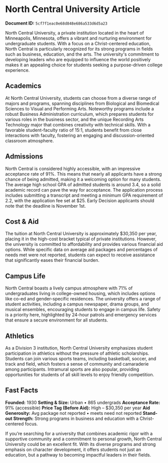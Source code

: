 # North Central University Article

**Document ID:** `5cf7f1eac0e68d848e686a533d6d5a23`

North Central University, a private institution located in the heart of Minneapolis, Minnesota, offers a vibrant and nurturing environment for undergraduate students. With a focus on a Christ-centered education, North Central is particularly recognized for its strong programs in fields such as business, education, and the arts. The university's commitment to developing leaders who are equipped to influence the world positively makes it an appealing choice for students seeking a purpose-driven college experience.

## Academics
At North Central University, students can choose from a diverse range of majors and programs, spanning disciplines from Biological and Biomedical Sciences to Visual and Performing Arts. Noteworthy programs include a robust Business Administration curriculum, which prepares students for various roles in the business sector, and the unique Recording Arts Technology major that combines creativity with technical skills. With a favorable student-faculty ratio of 15:1, students benefit from close interactions with faculty, fostering an engaging and discussion-oriented classroom atmosphere.

## Admissions
North Central is considered highly accessible, with an impressive acceptance rate of 91%. This means that nearly all applicants have a strong chance of being admitted, making it a welcoming option for many students. The average high school GPA of admitted students is around 3.4, so a solid academic record can pave the way for acceptance. The application process includes submitting a transcript and meeting a minimum GPA requirement of 2.2, with the application fee set at $25. Early Decision applicants should note that the deadline is November 1st.

## Cost & Aid
The tuition at North Central University is approximately $30,350 per year, placing it in the high-cost bracket typical of private institutions. However, the university is committed to affordability and provides various financial aid options. While specific data on average aid packages and percentages of needs met were not reported, students can expect to receive assistance that significantly eases their financial burden.

## Campus Life
North Central boasts a lively campus atmosphere with 71% of undergraduates living in college-owned housing, which includes options like co-ed and gender-specific residences. The university offers a range of student activities, including a campus newspaper, drama groups, and musical ensembles, encouraging students to engage in campus life. Safety is a priority here, highlighted by 24-hour patrols and emergency services that ensure a secure environment for all students.

## Athletics
As a Division 3 institution, North Central University emphasizes student participation in athletics without the pressure of athletic scholarships. Students can join various sports teams, including basketball, soccer, and track and field, which fosters a sense of community and camaraderie among participants. Intramural sports are also popular, providing opportunities for students of all skill levels to enjoy friendly competition.

## Fast Facts
**Founded:** 1930
**Setting & Size:** Urban • 865 undergrads
**Acceptance Rate:** 91% (accessible)
**Price Tag (Before Aid):** High – $30,350 per year
**Aid Generosity:** Avg package not reported • meets need not reported
**Stand-out Strength:** Strong programs in business and education with a Christ-centered focus.

If you’re searching for a university that combines academic rigor with a supportive community and a commitment to personal growth, North Central University could be an excellent fit. With its diverse programs and strong emphasis on character development, it offers students not just an education, but a pathway to becoming impactful leaders in their fields.
